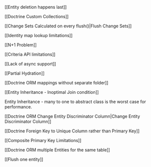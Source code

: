 [[Entity deletion happens last]]

[[Doctrine Custom Collections]]

[[Change Sets Calculated on every flush()|Flush Change Sets]]

[[Identity map lookup limitations]]

[[N+1 Problem]]

[[Criteria API limitations]]

[[Lack of async support]]

[[Partial Hydration]]

[[Doctrine ORM mappings without separate folder]]

[[Entity Inheritance - Inoptimal Join condition]]

Entity Inheritance - many to one to abstract class is the worst case for performance.

[[Doctrine ORM Change Entity Discriminator Column|Change Entity Discriminator Column]]

[[Doctrine Foreign Key to Unique Column rather than Primary Key]]

[[Composite Primary Key Limitations]]

[[Doctrine ORM multiple Entities for the same table]]

[[Flush one entity]]
